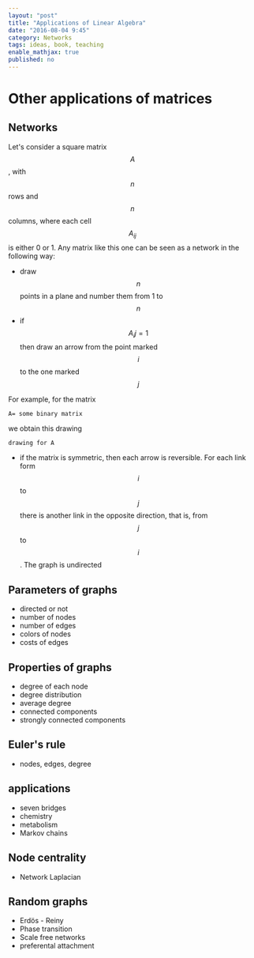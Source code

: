 ```yaml
---
layout: "post"
title: "Applications of Linear Algebra"
date: "2016-08-04 9:45"
category: Networks
tags: ideas, book, teaching
enable_mathjax: true
published: no
---
```



# Other applications of matrices

## Networks
Let's consider a square matrix $$A$$, with $$n$$ rows and $$n$$ columns, where each cell $$A_{ij}$$ is either 0 or 1.
Any matrix like this one can be seen as a network in the following way:

+ draw $$n$$ points in a plane and number them from 1 to $$n$$
+ if $$A_ij=1$$ then draw an arrow from the point marked $$i$$ to the one marked $$j$$

For example, for the matrix

~~~ note
A= some binary matrix
~~~
we obtain this drawing

~~~ note
drawing for A
~~~

+ if the matrix is symmetric, then each arrow is reversible. For each link form $$i$$ to $$j$$ there is another link in the opposite direction, that is, from $$j$$ to $$i$$. The graph is undirected

## Parameters of graphs
+ directed or not
+ number of nodes
+ number of edges
+ colors of nodes
+ costs of edges

## Properties of graphs
+ degree of each node
+ degree distribution
+ average degree
+ connected components
+ strongly connected components

## Euler's rule
+ nodes, edges, degree

## applications
+ seven bridges
+ chemistry
+ metabolism
+ Markov chains

## Node centrality
+ Network Laplacian

## Random graphs
+ Erdös -  Reiny
+ Phase transition
+ Scale free networks
+ preferental attachment

